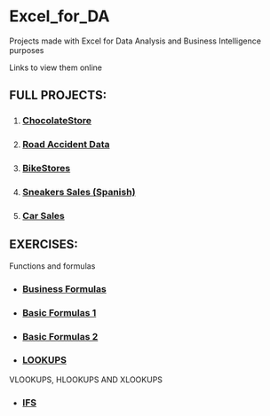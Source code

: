 # Excel_for_DA

Projects made with Excel for Data Analysis and Business Intelligence purposes

Links to view them online

## FULL PROJECTS:

1. ### [ChocolateStore](https://1drv.ms/x/s!Av8oObyC6ppBgz-sgTt2RGw9XwmG?e=XEqlfc)

2. ### [Road Accident Data](https://drive.google.com/drive/folders/1wytKJj4COHSZxhVm2_Ryebo2kDeC1rDk?usp=drive_link)

3. ### [BikeStores](https://1drv.ms/x/s!Av8oObyC6ppBgzSYAh16HxcetH9z?e=dpxAqP)

4. ### [Sneakers Sales (Spanish)](https://1drv.ms/x/s!Av8oObyC6ppBgiCMx8Dzl433_PnI?e=k0BcMb)

5. ### [Car Sales](https://1drv.ms/x/s!Av8oObyC6ppBgjhZxDgx-fspNUBw?e=qCc2KF)

## EXERCISES:
Functions and formulas

- ### [Business Formulas](https://1drv.ms/x/s!Av8oObyC6ppBg10051O-6Opx_xer?e=0T0j0I)

- ### [Basic Formulas 1](https://1drv.ms/x/s!Av8oObyC6ppBg1kHv3kxSGIWWosE?e=TSyLz1)

- ### [Basic Formulas 2](https://1drv.ms/x/s!Av8oObyC6ppBg1u8rtLL5Hlhax_a?e=Le0YVL)

- ### [LOOKUPS](https://1drv.ms/x/s!Av8oObyC6ppBg1aMwldPu4_2cUYt?e=rZtRb6)
VLOOKUPS, HLOOKUPS AND XLOOKUPS

- ### [IFS](https://1drv.ms/x/s!Av8oObyC6ppBgijHWYM3dUck0640?e=05hFHl)


